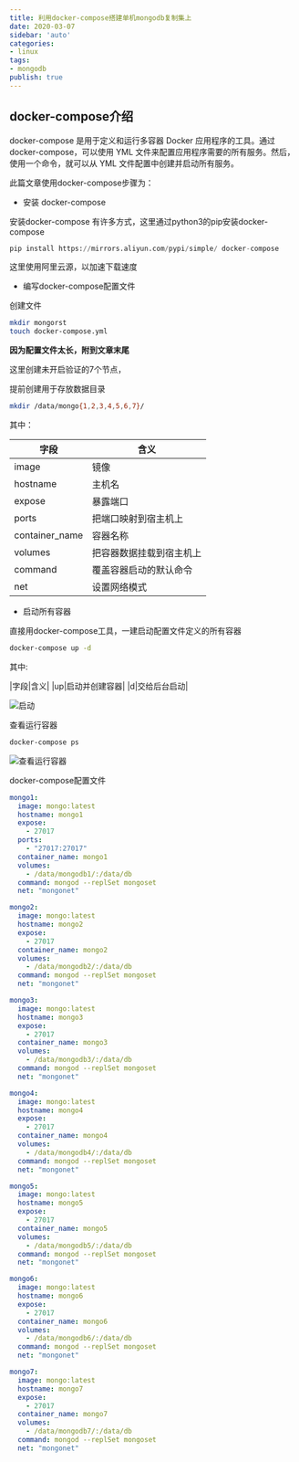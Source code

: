 ```yaml
---
title: 利用docker-compose搭建单机mongodb复制集上
date: 2020-03-07
sidebar: 'auto'
categories:
- linux
tags:
- mongodb
publish: true
---
```


## docker-compose介绍

docker-compose 是用于定义和运行多容器 Docker 应用程序的工具。通过 docker-compose，可以使用 YML 文件来配置应用程序需要的所有服务。然后，使用一个命令，就可以从 YML 文件配置中创建并启动所有服务。

此篇文章使用docker-compose步骤为：

+ 安装 docker-compose

安装docker-compose 有许多方式，这里通过python3的pip安装docker-compose

```python
pip install https://mirrors.aliyun.com/pypi/simple/ docker-compose
```

这里使用阿里云源，以加速下载速度

+ 编写docker-compose配置文件

创建文件

```bash
mkdir mongorst
touch docker-compose.yml
```

**因为配置文件太长，附到文章末尾**

这里创建未开启验证的7个节点，

提前创建用于存放数据目录

```bash
mkdir /data/mongo{1,2,3,4,5,6,7}/
```

其中：

|字段|含义|
|---|----|
|image|镜像|
|hostname|主机名|
|expose|暴露端口|
|ports|把端口映射到宿主机上|
|container_name|容器名称|
|volumes|把容器数据挂载到宿主机上|
|command|覆盖容器启动的默认命令|
|net|设置网络模式|


+ 启动所有容器

直接用docker-compose工具，一建启动配置文件定义的所有容器

```bash
docker-compose up -d
```

其中:

|字段|含义|
|up|启动并创建容器|
|d|交给后台启动|

![启动](https://img.array.fun/img/2020/03/07/dqj7uaci1nv1u2s.webp)

查看运行容器

```bash
docker-compose ps
```

![查看运行容器](https://img.array.fun/img/2020/03/07/kl6u0ovce34wtcl.webp)


docker-compose配置文件

```yml
mongo1:
  image: mongo:latest
  hostname: mongo1
  expose:
    - 27017
  ports:
    - "27017:27017"
  container_name: mongo1
  volumes:
    - /data/mongodb1/:/data/db
  command: mongod --replSet mongoset
  net: "mongonet"

mongo2:
  image: mongo:latest
  hostname: mongo2
  expose:
    - 27017
  container_name: mongo2
  volumes:
    - /data/mongodb2/:/data/db
  command: mongod --replSet mongoset
  net: "mongonet"

mongo3:
  image: mongo:latest
  hostname: mongo3
  expose:
    - 27017
  container_name: mongo3
  volumes:
    - /data/mongodb3/:/data/db
  command: mongod --replSet mongoset
  net: "mongonet"

mongo4:
  image: mongo:latest
  hostname: mongo4
  expose:
    - 27017
  container_name: mongo4
  volumes:
    - /data/mongodb4/:/data/db
  command: mongod --replSet mongoset
  net: "mongonet"

mongo5:
  image: mongo:latest
  hostname: mongo5
  expose:
    - 27017
  container_name: mongo5
  volumes:
    - /data/mongodb5/:/data/db
  command: mongod --replSet mongoset
  net: "mongonet"

mongo6:
  image: mongo:latest
  hostname: mongo6
  expose:
    - 27017
  container_name: mongo6
  volumes:
    - /data/mongodb6/:/data/db
  command: mongod --replSet mongoset
  net: "mongonet"

mongo7:
  image: mongo:latest
  hostname: mongo7
  expose:
    - 27017
  container_name: mongo7
  volumes:
    - /data/mongodb7/:/data/db
  command: mongod --replSet mongoset
  net: "mongonet"

```
